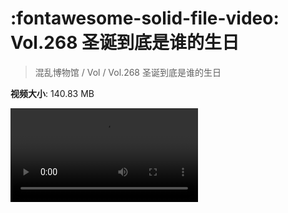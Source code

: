 # :fontawesome-solid-file-video: Vol.268 圣诞到底是谁的生日

> 混乱博物馆 / Vol / Vol.268 圣诞到底是谁的生日

**视频大小**: 140.83 MB

<div class="video"><video src="https://file.hsyhx.top/archive/混乱博物馆/Vol/Vol.268 圣诞到底是谁的生日.mp4" controls preload>🤔 您的浏览器不支持 video 标签</video></div>